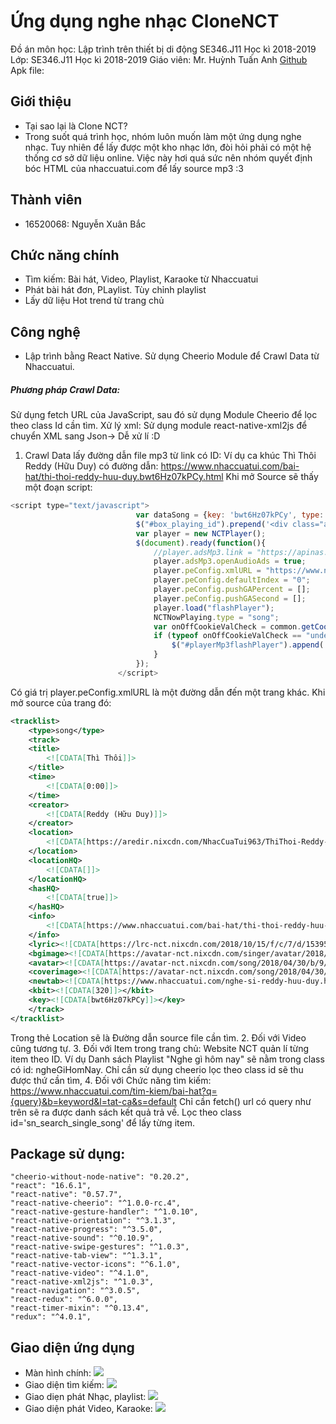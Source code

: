 # Ứng dụng nghe nhạc CloneNCT
Đồ án môn học: Lập trình trên thiết bị di động SE346.J11 Học kì 2018-2019
Lớp: SE346.J11 Học kì 2018-2019
Giáo viên: Mr. Huỳnh Tuấn Anh [Github](https://github.com/anhhna/ "Github")
Apk file: 

## Giới thiệu
- Tại sao lại là Clone NCT?
- Trong suốt quá trình học, nhóm luôn muốn làm một ứng dụng nghe nhạc. Tuy nhiên để lấy được một kho nhạc lớn, đòi hỏi phải có một hệ thống cơ sở dữ liệu online. Việc này hơi quá sức nên nhóm quyết định bóc HTML của nhaccuatui.com để lấy source mp3 :3

## Thành viên
- 16520068: Nguyễn Xuân Bắc

## Chức năng chính
- Tìm kiếm: Bài hát, Video, Playlist, Karaoke từ Nhaccuatui
- Phát bài hát đơn, PLaylist. Tùy chỉnh playlist
- Lấy dữ liệu Hot trend từ trang chủ

## Công nghệ 
- Lập trình bằng React Native. Sử dụng Cheerio Module để Crawl Data từ Nhaccuatui.
#####  Phương pháp Crawl Data:
Sử dụng fetch URL của JavaScript, sau đó sử dụng Module Cheerio để lọc theo class Id cần tìm.
Xử lý xml: Sử dụng module react-native-xml2js để chuyển XML sang Json-> Dễ xử lí :D 
1. Crawl Data lấy đường dẫn file mp3 từ link có ID:
Ví dụ ca khúc Thì Thôi Reddy (Hữu Duy) có đường dẫn: https://www.nhaccuatui.com/bai-hat/thi-thoi-reddy-huu-duy.bwt6Hz07kPCy.html
Khi mở Source sẽ thấy một đoạn script:
```javascript
<script type="text/javascript">
                            var dataSong = {key: 'bwt6Hz07kPCy', type: 'song'};
                            $("#box_playing_id").prepend('<div class="adsZoneMp3"><div id="S_Inner" class="nqc-zone"></div></div><div id="S_Corner" class="ads_80_120 nqc-zone" style="display:none;"></div></div>');
                            var player = new NCTPlayer();
                            $(document).ready(function(){
                                //player.adsMp3.link = "https://apinas.nct.vn/v4/delivery?zl=S_Inner";    
                                player.adsMp3.openAudioAds = true;
                                player.peConfig.xmlURL = "https://www.nhaccuatui.com/flash/xml?html5=true&key1=d9e32dba6ef4322ad211335af305ea47";
                                player.peConfig.defaultIndex = "0";
                                player.peConfig.pushGAPercent = [];
                                player.peConfig.pushGASecond = [];
                                player.load("flashPlayer");
                                NCTNowPlaying.type = "song";
                                var onOffCookieValCheck = common.getCookie(NCTAdv.onOffAdvCookie);
                                if (typeof onOffCookieValCheck == "undefined" || onOffCookieValCheck == null || onOffCookieValCheck == "") {
                                    $("#playerMp3flashPlayer").append('<div id="S_HotCorner" class="nqc-zone" style="display:none;"></div>');
                                }
                            });
                        </script>
```
Có giá trị  player.peConfig.xmlURL là một đường dẫn đến một trang khác. Khi mở source của trang đó:
```xml
<tracklist>
    <type>song</type>
    <track>
    <title>
        <![CDATA[Thì Thôi]]>
    </title>
    <time>
        <![CDATA[0:00]]>
    </time>
    <creator>
        <![CDATA[Reddy (Hữu Duy)]]>
    </creator>
    <location>
        <![CDATA[https://aredir.nixcdn.com/NhacCuaTui963/ThiThoi-Reddy-5461229.mp3?st=gYgshVwl7zpJxcK9XAdeFg&e=1545533052]]>
    </location>
    <locationHQ>
        <![CDATA[]]>
    </locationHQ>
    <hasHQ>
        <![CDATA[true]]>
    </hasHQ>
    <info>
        <![CDATA[https://www.nhaccuatui.com/bai-hat/thi-thoi-reddy-huu-duy.bwt6Hz07kPCy.html]]>
    </info>
    <lyric><![CDATA[https://lrc-nct.nixcdn.com/2018/10/15/f/c/7/d/1539593095253.lrc]]></lyric>
    <bgimage><![CDATA[https://avatar-nct.nixcdn.com/singer/avatar/2018/10/04/c/d/0/b/1538635157374_600.jpg]]></bgimage>
    <avatar><![CDATA[https://avatar-nct.nixcdn.com/song/2018/04/30/b/9/b/6/1525060858674.jpg]]></avatar>
    <coverimage><![CDATA[https://avatar-nct.nixcdn.com/song/2018/04/30/b/9/b/6/1525060858674_500.jpg]]></coverimage>
    <newtab><![CDATA[https://www.nhaccuatui.com/nghe-si-reddy-huu-duy.html]]></newtab>
    <kbit><![CDATA[320]]></kbit>
    <key><![CDATA[bwt6Hz07kPCy]]></key>
    </track>
</tracklist>
```
Trong thẻ Location sẽ là Đường dẫn source file cần tìm.
2. Đối với Video cũng tương tự.
3. Đối với Item trong trang chủ: 
Website NCT quản lí từng item theo ID. Ví dụ Danh sách Playlist "Nghe gì hôm nay" sẽ nằm trong class có id: ngheGiHomNay. Chỉ cần sử dụng cheerio lọc theo class id sẽ thu được thứ cần tìm, 
4. Đối với Chức năng tìm kiếm:
https://www.nhaccuatui.com/tim-kiem/bai-hat?q={query}&b=keyword&l=tat-ca&s=default
Chỉ cần fetch() url có query như trên sẽ ra được danh sách kết quả trả về. 
Lọc theo class id='sn_search_single_song' để lấy từng item.
## Package sử dụng:

    "cheerio-without-node-native": "0.20.2",
    "react": "16.6.1",
    "react-native": "0.57.7",
    "react-native-cheerio": "^1.0.0-rc.4",
    "react-native-gesture-handler": "^1.0.10",
    "react-native-orientation": "^3.1.3",
    "react-native-progress": "^3.5.0",
    "react-native-sound": "^0.10.9",
    "react-native-swipe-gestures": "^1.0.3",
    "react-native-tab-view": "^1.3.1",
    "react-native-vector-icons": "^6.1.0",
    "react-native-video": "^4.1.0",
    "react-native-xml2js": "^1.0.3",
    "react-navigation": "^3.0.5",
    "react-redux": "^6.0.0",
    "react-timer-mixin": "^0.13.4",
    "redux": "^4.0.1",

## Giao diện ứng dụng
- Màn hình chính:
![](https://i.imgur.com/xKDXUbJ.png)
- Giao diện tìm kiếm:
![](https://i.imgur.com/fCpA62u.png)
- Giao diẹn phát Nhạc, playlist:
![](https://i.imgur.com/oWauPfZ.png)
- Giao diện phát Video, Karaoke:
![](https://i.imgur.com/7y6NdwW.png?2)
